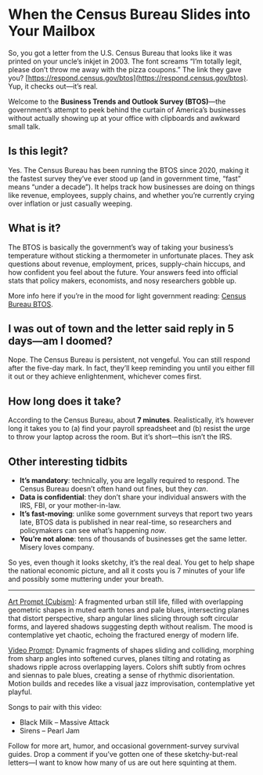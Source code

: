 # When the Census Bureau Slides into Your Mailbox

So, you got a letter from the U.S. Census Bureau that looks like it was printed on your uncle’s inkjet in 2003. The font screams “I’m totally legit, please don’t throw me away with the pizza coupons.” The link they gave you? [https://respond.census.gov/btos](https://respond.census.gov/btos). Yup, it checks out—it’s real.

Welcome to the **Business Trends and Outlook Survey (BTOS)**—the government’s attempt to peek behind the curtain of America’s businesses without actually showing up at your office with clipboards and awkward small talk.

## Is this legit?

Yes. The Census Bureau has been running the BTOS since 2020, making it the fastest survey they’ve ever stood up (and in government time, “fast” means “under a decade”). It helps track how businesses are doing on things like revenue, employees, supply chains, and whether you’re currently crying over inflation or just casually weeping.

## What is it?

The BTOS is basically the government’s way of taking your business’s temperature without sticking a thermometer in unfortunate places. They ask questions about revenue, employment, prices, supply-chain hiccups, and how confident you feel about the future. Your answers feed into official stats that policy makers, economists, and nosy researchers gobble up.

More info here if you’re in the mood for light government reading: [Census Bureau BTOS](https://www.census.gov/programs-surveys/btos.html).

## I was out of town and the letter said reply in 5 days—am I doomed?

Nope. The Census Bureau is persistent, not vengeful. You can still respond after the five-day mark. In fact, they’ll keep reminding you until you either fill it out or they achieve enlightenment, whichever comes first.

## How long does it take?

According to the Census Bureau, about **7 minutes**. Realistically, it’s however long it takes you to (a) find your payroll spreadsheet and (b) resist the urge to throw your laptop across the room. But it’s short—this isn’t the IRS.

## Other interesting tidbits

* **It’s mandatory**: technically, you are legally required to respond. The Census Bureau doesn’t often hand out fines, but they *can*.
* **Data is confidential**: they don’t share your individual answers with the IRS, FBI, or your mother-in-law.
* **It’s fast-moving**: unlike some government surveys that report two years late, BTOS data is published in near real-time, so researchers and policymakers can see what’s happening *now*.
* **You’re not alone**: tens of thousands of businesses get the same letter. Misery loves company.

So yes, even though it looks sketchy, it’s the real deal. You get to help shape the national economic picture, and all it costs you is 7 minutes of your life and possibly some muttering under your breath.

---

[Art Prompt (Cubism)](https://lumaiere.com/?gallery=cubism2):
A fragmented urban still life, filled with overlapping geometric shapes in muted earth tones and pale blues, intersecting planes that distort perspective, sharp angular lines slicing through soft circular forms, and layered shadows suggesting depth without realism. The mood is contemplative yet chaotic, echoing the fractured energy of modern life.

[Video Prompt](https://www.tiktok.com/@davelumai/video/7552343748731096350):
Dynamic fragments of shapes sliding and colliding, morphing from sharp angles into softened curves, planes tilting and rotating as shadows ripple across overlapping layers. Colors shift subtly from ochres and siennas to pale blues, creating a sense of rhythmic disorientation. Motion builds and recedes like a visual jazz improvisation, contemplative yet playful.

Songs to pair with this video:

* Black Milk – Massive Attack
* Sirens – Pearl Jam

Follow for more art, humor, and occasional government-survey survival guides. Drop a comment if you’ve gotten one of these sketchy-but-real letters—I want to know how many of us are out here squinting at them.
